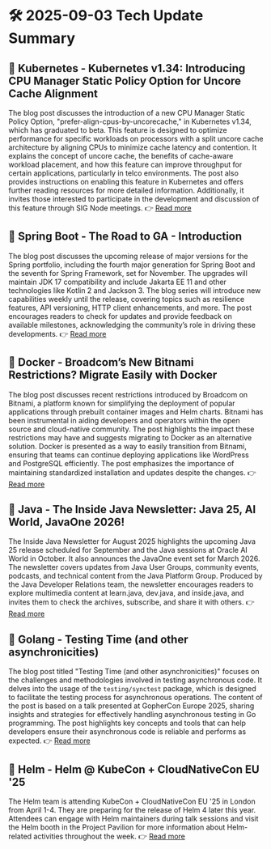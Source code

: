 # 🛠️ 2025-09-03 Tech Update Summary

## 🔹 Kubernetes - Kubernetes v1.34: Introducing CPU Manager Static Policy Option for Uncore Cache Alignment
The blog post discusses the introduction of a new CPU Manager Static Policy Option, "prefer-align-cpus-by-uncorecache," in Kubernetes v1.34, which has graduated to beta. This feature is designed to optimize performance for specific workloads on processors with a split uncore cache architecture by aligning CPUs to minimize cache latency and contention. It explains the concept of uncore cache, the benefits of cache-aware workload placement, and how this feature can improve throughput for certain applications, particularly in telco environments. The post also provides instructions on enabling this feature in Kubernetes and offers further reading resources for more detailed information. Additionally, it invites those interested to participate in the development and discussion of this feature through SIG Node meetings.
👉 [Read more](https://kubernetes.io/blog/2025/09/02/kubernetes-v1-34-prefer-align-by-uncore-cache-cpumanager-static-policy-optimization/)

## 🔹 Spring Boot - The Road to GA - Introduction
The blog post discusses the upcoming release of major versions for the Spring portfolio, including the fourth major generation for Spring Boot and the seventh for Spring Framework, set for November. The upgrades will maintain JDK 17 compatibility and include Jakarta EE 11 and other technologies like Kotlin 2 and Jackson 3. The blog series will introduce new capabilities weekly until the release, covering topics such as resilience features, API versioning, HTTP client enhancements, and more. The post encourages readers to check for updates and provide feedback on available milestones, acknowledging the community’s role in driving these developments.
👉 [Read more](https://spring.io/blog/2025/09/02/road_to_ga_introduction)

## 🔹 Docker - Broadcom’s New Bitnami Restrictions? Migrate Easily with Docker
The blog post discusses recent restrictions introduced by Broadcom on Bitnami, a platform known for simplifying the deployment of popular applications through prebuilt container images and Helm charts. Bitnami has been instrumental in aiding developers and operators within the open source and cloud-native community. The post highlights the impact these restrictions may have and suggests migrating to Docker as an alternative solution. Docker is presented as a way to easily transition from Bitnami, ensuring that teams can continue deploying applications like WordPress and PostgreSQL efficiently. The post emphasizes the importance of maintaining standardized installation and updates despite the changes.
👉 [Read more](https://www.docker.com/blog/broadcoms-new-bitnami-restrictions-migrate-easily-with-docker/)

## 🔹 Java - The Inside Java Newsletter: Java 25, AI World, JavaOne 2026!
The Inside Java Newsletter for August 2025 highlights the upcoming Java 25 release scheduled for September and the Java sessions at Oracle AI World in October. It also announces the JavaOne event set for March 2026. The newsletter covers updates from Java User Groups, community events, podcasts, and technical content from the Java Platform Group. Produced by the Java Developer Relations team, the newsletter encourages readers to explore multimedia content at learn.java, dev.java, and inside.java, and invites them to check the archives, subscribe, and share it with others.
👉 [Read more](https://inside.java/2025/09/02/inside-java-newsletter/)

## 🔹 Golang - Testing Time (and other asynchronicities)
The blog post titled "Testing Time (and other asynchronicities)" focuses on the challenges and methodologies involved in testing asynchronous code. It delves into the usage of the `testing/synctest` package, which is designed to facilitate the testing process for asynchronous operations. The content of the post is based on a talk presented at GopherCon Europe 2025, sharing insights and strategies for effectively handling asynchronous testing in Go programming. The post highlights key concepts and tools that can help developers ensure their asynchronous code is reliable and performs as expected.
👉 [Read more](https://go.dev/blog/testing-time)

## 🔹 Helm - Helm @ KubeCon + CloudNativeCon EU '25
The Helm team is attending KubeCon + CloudNativeCon EU '25 in London from April 1-4. They are preparing for the release of Helm 4 later this year. Attendees can engage with Helm maintainers during talk sessions and visit the Helm booth in the Project Pavilion for more information about Helm-related activities throughout the week.
👉 [Read more](https://helm.sh/blog/helm-at-kubecon-eu-25/)

